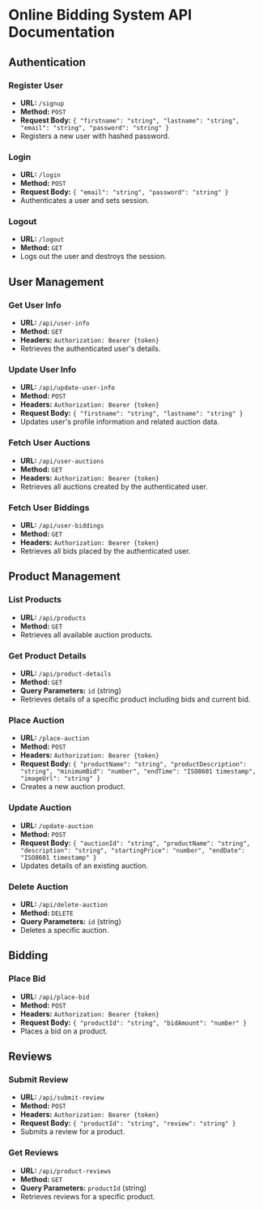 # Online Bidding System API Documentation

## Authentication

### Register User
- **URL:** `/signup`
- **Method:** `POST`
- **Request Body:** `{ "firstname": "string", "lastname": "string", "email": "string", "password": "string" }`
- Registers a new user with hashed password.

### Login
- **URL:** `/login`
- **Method:** `POST`
- **Request Body:** `{ "email": "string", "password": "string" }`
- Authenticates a user and sets session.

### Logout
- **URL:** `/logout`
- **Method:** `GET`
- Logs out the user and destroys the session.

## User Management

### Get User Info
- **URL:** `/api/user-info`
- **Method:** `GET`
- **Headers:** `Authorization: Bearer {token}`
- Retrieves the authenticated user's details.

### Update User Info
- **URL:** `/api/update-user-info`
- **Method:** `POST`
- **Headers:** `Authorization: Bearer {token}`
- **Request Body:** `{ "firstname": "string", "lastname": "string" }`
- Updates user's profile information and related auction data.

### Fetch User Auctions
- **URL:** `/api/user-auctions`
- **Method:** `GET`
- **Headers:** `Authorization: Bearer {token}`
- Retrieves all auctions created by the authenticated user.

### Fetch User Biddings
- **URL:** `/api/user-biddings`
- **Method:** `GET`
- **Headers:** `Authorization: Bearer {token}`
- Retrieves all bids placed by the authenticated user.

## Product Management

### List Products
- **URL:** `/api/products`
- **Method:** `GET`
- Retrieves all available auction products.

### Get Product Details
- **URL:** `/api/product-details`
- **Method:** `GET`
- **Query Parameters:** `id` (string)
- Retrieves details of a specific product including bids and current bid.

### Place Auction
- **URL:** `/place-auction`
- **Method:** `POST`
- **Headers:** `Authorization: Bearer {token}`
- **Request Body:** `{ "productName": "string", "productDescription": "string", "minimumBid": "number", "endTime": "ISO8601 timestamp", "imageUrl": "string" }`
- Creates a new auction product.

### Update Auction
- **URL:** `/update-auction`
- **Method:** `POST`
- **Request Body:** `{ "auctionId": "string", "productName": "string", "description": "string", "startingPrice": "number", "endDate": "ISO8601 timestamp" }`
- Updates details of an existing auction.

### Delete Auction
- **URL:** `/api/delete-auction`
- **Method:** `DELETE`
- **Query Parameters:** `id` (string)
- Deletes a specific auction.

## Bidding

### Place Bid
- **URL:** `/api/place-bid`
- **Method:** `POST`
- **Headers:** `Authorization: Bearer {token}`
- **Request Body:** `{ "productId": "string", "bidAmount": "number" }`
- Places a bid on a product.

## Reviews

### Submit Review
- **URL:** `/api/submit-review`
- **Method:** `POST`
- **Headers:** `Authorization: Bearer {token}`
- **Request Body:** `{ "productId": "string", "review": "string" }`
- Submits a review for a product.

### Get Reviews
- **URL:** `/api/product-reviews`
- **Method:** `GET`
- **Query Parameters:** `productId` (string)
- Retrieves reviews for a specific product.
